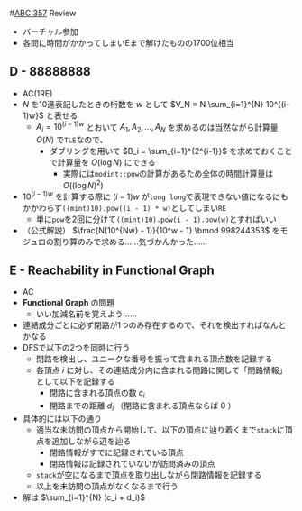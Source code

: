 #[ABC 357](https://atcoder.jp/contests/abc357) Review
- バーチャル参加
- 各問に時間がかかってしまいEまで解けたものの1700位相当

## D - 88888888
- AC(1RE)
- $N$ を10進表記したときの桁数を $w$ として $V_N = N \sum_{i=1}^{N} 10^{(i-1)w}$ と表せる
  - $A_i = 10^{(i-1)w}$ とおいて $A_1, A_2, \dots, A_N$ を求めるのは当然ながら計算量 $O(N)$ で`TLE`なので、
    - ダブリングを用いて $B_i = \sum_{i=1}^{2^{i-1}}$ を求めておくことで計算量を $O(\log N)$ にできる
      - 実際には`modint::pow`の計算があるため全体の時間計算量は $O((\log N)^2)$
- $10^{(i-1)w}$ を計算する際に $(i-1)w$ が`long long`で表現できない値になるにもかかわらず`((mint)10).pow((i - 1) * w)`としてしまい`RE`
  - 単に`pow`を2回に分けて`((mint)10).pow(i - 1).pow(w)`とすればいい
- （公式解説） $\frac{N(10^{Nw} - 1)}{10^w - 1} \bmod 998244353$ をモジュロの割り算のみで求める……気づかんかった……

## E - Reachability in Functional Graph
- AC
- **Functional Graph** の問題
  - いい加減名前を覚えよう……
- 連結成分ごとに必ず閉路が1つのみ存在するので、それを検出すればなんとかなる
- DFSで以下の2つを同時に行う
  - 閉路を検出し、ユニークな番号を振って含まれる頂点数を記録する
  - 各頂点 $i$ に対し、その連結成分内に含まれる閉路に関して「閉路情報」として以下を記録する
    - 閉路に含まれる頂点の数 $c_i$
    - 閉路までの距離 $d_i$ （閉路に含まれる頂点ならば $0$ ）
- 具体的には以下の通り
  - 適当な未訪問の頂点から開始して、以下の頂点に辿り着くまで`stack`に頂点を追加しながら辺を辿る
    - 閉路情報がすでに記録されている頂点
    - 閉路情報は記録されていないが訪問済みの頂点
  - `stack`が空になるまで頂点を取り出しながら閉路情報を記録する
  - 以上を未訪問の頂点がなくなるまで行う
- 解は $\sum_{i=1}^{N} (c_i + d_i)$
